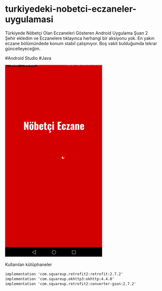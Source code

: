 # turkiyedeki-nobetci-eczaneler-uygulamasi

Türkiyede Nöbetçi Olan Eczaneleri Gösteren Android Uygulama
Şuan 2 Şehir ekledim ve Eczanelere tıklayınca herhangi bir aksiyonu yok.
En yakın eczane bölümündede konum stabil çalışmıyor. Boş vakit bulduğumda tekrar güncelleyeceğim.

#Android Studio
#Java


![](preview.gif)






Kullanılan kütüphaneler
```
implementation 'com.squareup.retrofit2:retrofit:2.7.2'
implementation 'com.squareup.okhttp3:okhttp:4.4.0'
implementation 'com.squareup.retrofit2:converter-gson:2.7.2'

```
